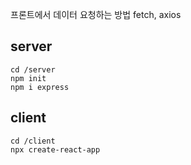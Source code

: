 프론트에서 데이터 요청하는 방법
fetch, axios

## server

```
cd /server
npm init
npm i express
```

## client

```
cd /client
npx create-react-app
```
